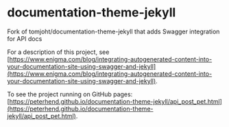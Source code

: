 # documentation-theme-jekyll
Fork of tomjoht/documentation-theme-jekyll that adds Swagger integration for API docs

For a description of this project, see [https://www.enigma.com/blog/integrating-autogenerated-content-into-your-documentation-site-using-swagger-and-jekyll](https://www.enigma.com/blog/integrating-autogenerated-content-into-your-documentation-site-using-swagger-and-jekyll).

To see the project running on GitHub pages: [https://peterhend.github.io/documentation-theme-jekyll/api_post_pet.html](https://peterhend.github.io/documentation-theme-jekyll/api_post_pet.html).
